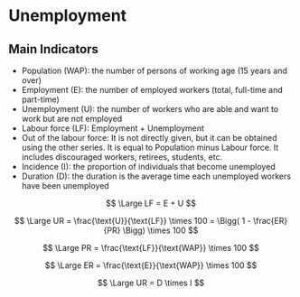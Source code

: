 # Unemployment

## Main Indicators

- Population (WAP): the number of persons of working age (15 years and over)
- Employment (E): the number of employed workers (total, full-time and part-time)
- Unemployment (U): the number of workers who are able and want to work but are not employed
- Labour force (LF): Employment + Unemployment
- Out of the labour force: It is not directly given, but it can be obtained using the other series. It is equal to Population minus Labour force. It includes discouraged workers, retirees, students, etc.
- Incidence (I): the proportion of individuals that become unemployed
- Duration (D): the duration is the average time each unemployed workers have been unemployed

$$
\Large LF = E + U
$$

$$
\Large UR = \frac{\text{U}}{\text{LF}} \times 100 = \Bigg( 1 - \frac{ER}{PR} \Bigg) \times 100
$$

$$
\Large PR = \frac{\text{LF}}{\text{WAP}} \times 100
$$

$$
\Large ER = \frac{\text{E}}{\text{WAP}} \times 100
$$

$$
\Large UR = D \times I
$$